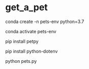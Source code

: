 # get_a_pet

conda create -n pets-env python=3.7

conda activate pets-env

pip install petpy 

pip install python-dotenv

python pets.py